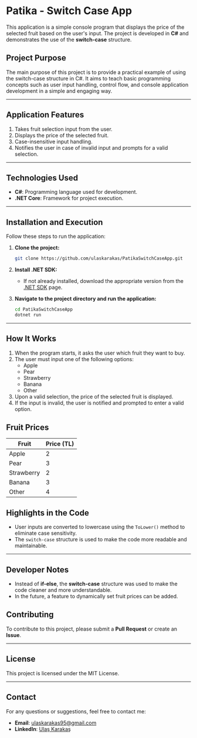 # Patika - Switch Case App

This application is a simple console program that displays the price of the selected fruit based on the user's input. The project is developed in **C#** and demonstrates the use of the **switch-case** structure.


## Project Purpose

The main purpose of this project is to provide a practical example of using the switch-case structure in C#. It aims to teach basic programming concepts such as user input handling, control flow, and console application development in a simple and engaging way.

---

## Application Features
1. Takes fruit selection input from the user.
2. Displays the price of the selected fruit.
3. Case-insensitive input handling.
4. Notifies the user in case of invalid input and prompts for a valid selection.

---

## Technologies Used
- **C#**: Programming language used for development.
- **.NET Core**: Framework for project execution.

---

## Installation and Execution
Follow these steps to run the application:

1. **Clone the project:**
   ```bash
   git clone https://github.com/ulaskarakas/PatikaSwitchCaseApp.git
   ```
2. **Install .NET SDK:**
   - If not already installed, download the appropriate version from the [.NET SDK](https://dotnet.microsoft.com/download) page.

3. **Navigate to the project directory and run the application:**
   ```bash
   cd PatikaSwitchCaseApp
   dotnet run
   ```

---

## How It Works

1. When the program starts, it asks the user which fruit they want to buy.
2. The user must input one of the following options:
   - Apple
   - Pear
   - Strawberry
   - Banana
   - Other
3. Upon a valid selection, the price of the selected fruit is displayed.
4. If the input is invalid, the user is notified and prompted to enter a valid option.

## Fruit Prices

| Fruit    | Price (TL) |
|----------|------------|
| Apple    | 2          |
| Pear     | 3          |
| Strawberry | 2        |
| Banana   | 3          |
| Other    | 4          |

## Highlights in the Code

- User inputs are converted to lowercase using the `ToLower()` method to eliminate case sensitivity.
- The `switch-case` structure is used to make the code more readable and maintainable.

---

## Developer Notes

- Instead of **if-else**, the **switch-case** structure was used to make the code cleaner and more understandable.
- In the future, a feature to dynamically set fruit prices can be added.

## Contributing
To contribute to this project, please submit a **Pull Request** or create an **Issue**.

---

## License
This project is licensed under the MIT License.

---

## Contact
For any questions or suggestions, feel free to contact me:
- **Email**: [ulaskarakas95@gmail.com](mailto:ulaskarakas95@gmail.com)
- **LinkedIn**: [Ulaş Karakaş](https://www.linkedin.com/in/ulas-karakas/)
